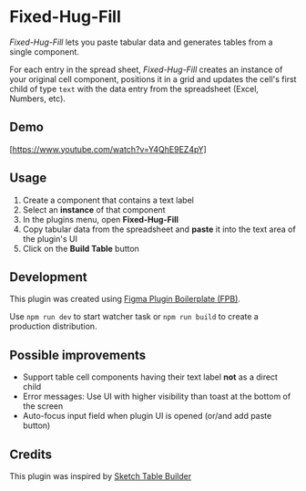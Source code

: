 # Fixed-Hug-Fill

_Fixed-Hug-Fill_ lets you paste tabular data and generates tables from a single component.

For each entry in the spread sheet, _Fixed-Hug-Fill_ creates an instance of your original cell component, positions it in a grid and updates the cell's first child of type `text` with the data entry from the spreadsheet (Excel, Numbers, etc).

## Demo

[https://www.youtube.com/watch?v=Y4QhE9EZ4pY]

## Usage

1. Create a component that contains a text label
2. Select an **instance** of that component
3. In the plugins menu, open **Fixed-Hug-Fill**
4. Copy tabular data from the spreadsheet and **paste** it into the text area of the plugin's UI
5. Click on the **Build Table** button

## Development

This plugin was created using [Figma Plugin Boilerplate (FPB)](https://github.com/thomas-lowry/figma-plugin-boilerplate).

Use `npm run dev` to start watcher task or `npm run build` to create a production distribution.

## Possible improvements

- Support table cell components having their text label **not** as a direct child
- Error messages: Use UI with higher visibility than toast at the bottom of the screen
- Auto-focus input field when plugin UI is opened (or/and add paste button)

## Credits

This plugin was inspired by [Sketch Table Builder](https://github.com/EricKramp/sketch-table-builder)

